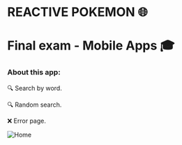 # REACTIVE POKEMON 🌐

# Final exam - Mobile Apps 🎓


### About this app: 

🔍 Search by word.  

🔍 Random search.  

❌ Error page.  

![Home](https://user-images.githubusercontent.com/70921504/128800295-a4ccdc64-6dd6-4fd1-9005-ee2ee02ca824.jpg)
